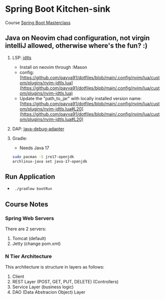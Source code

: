 # Spring Boot Kitchen-sink

Course [Spring Boot Masterclass](https://amigoscode.com/courses/295939)

## Java on Neovim chad configuration, not virgin intelliJ allowed, otherwise where's the fun? :)

   1. LSP: [jdtls](https://github.com/eclipse/eclipse.jdt.ls)
      - Install on neovim through :Mason
      - config: [https://github.com/pavva91/dotfiles/blob/main/.config/nvim/lua/custom/plugins/nvim-jdtls.lua](https://github.com/pavva91/dotfiles/blob/main/.config/nvim/lua/custom/plugins/nvim-jdtls.lua)
      - Update the "path_to_jar" with locally installed version name: [https://github.com/pavva91/dotfiles/blob/main/.config/nvim/lua/custom/plugins/nvim-jdtls.lua#L20](https://github.com/pavva91/dotfiles/blob/main/.config/nvim/lua/custom/plugins/nvim-jdtls.lua#L20)
   2. DAP: [java-debug-adapter](https://github.com/microsoft/java-debug)
   3. Gradle:

      - Needs Java 17

      ```bash
      sudo pacman -S jre17-openjdk
      archlinux-java set java-17-openjdk
      ```

## Run Application

- ```bash
   ./gradlew bootRun
  ```

## Course Notes

### Spring Web Servers

There are 2 servers:

   1. Tomcat (default)
   2. Jetty (change pom.xml)

### N Tier Architecture
This architecture is structure in layers as follows:
   1. Client 
   2. REST Layer (POST, GET, PUT, DELETE) (Controllers)
   3. Service Layer (business logic)
   4. DAO (Data Abstracion Object) Layer
